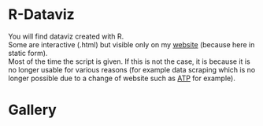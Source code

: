 # R-Dataviz

You will find dataviz created with R. <br>
Some are interactive (.html) but visible only on my [website](https://www.sport-with-r.com/) (because here in static form). <br>
Most of the time the script is given. If this is not the case, it is because it is no longer usable for various reasons (for example data scraping which is no longer possible due to a change of website such as [ATP](https://www.atptour.com/en) for example).

# Gallery


